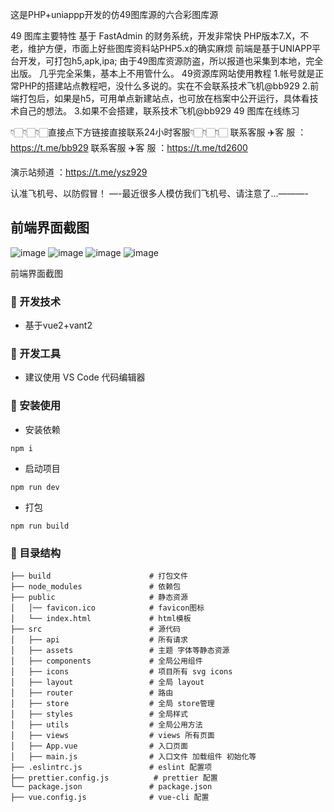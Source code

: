 这是PHP+uniappp开发的仿49图库源的六合彩图库源

49 图库主要特性
基于 FastAdmin 的财务系统，开发非常快
PHP版本7.X，不老，维护方便，市面上好些图库资料站PHP5.x的确实麻烦
前端是基于UNIAPP平台开发，可打包h5,apk,ipa;
由于49图库资源防盗，所以报道也采集到本地，完全出版。
几乎完全采集，基本上不用管什么。
49资源库网站使用教程
1.帐号就是正常PHP的搭建站点教程吧，没什么多说的。实在不会联系技术飞机@bb929
2.前端打包后，如果是h5，可用单点新建站点，也可放在档案中公开运行，具体看技术自己的想法。
3.如果不会搭建，联系技术飞机@bb929
49 图库在线练习

👇🏻👇🏻👇🏻直接点下方链接直接联系24小时客服👇🏻👇🏻👇🏻
联系客服 ✈️客 服 ：https://t.me/bb929
联系客服 ✈️客 服 ：https://t.me/td2600

演示站频道 ：https://t.me/ysz929

认准飞机号、以防假冒！
—-最近很多人模仿我们飞机号、请注意了…———-


## 前端界面截图
![image](https://github.com/feijibb929/bb929/assets/171640259/668986d4-0e19-4059-8e11-d15f4ae1bf85)
![image](https://github.com/feijibb929/bb929/assets/171640259/bf99aac5-8184-47ed-9e69-d605e31db612)
![image](https://github.com/feijibb929/bb929/assets/171640259/59ebb5cb-7fcc-461a-b462-985791cbd3b6)
![image](https://github.com/feijibb929/bb929/assets/171640259/685fb1d9-ed1a-4c2e-b2f2-163c6b50e3ec)

前端界面截图
### 🚀 开发技术

- 基于vue2+vant2


### 🐳 开发工具 

- 建议使用 VS Code 代码编辑器


### 🌱 安装使用


- 安装依赖

```
npm i
```

- 启动项目

```
npm run dev
```

- 打包

```
npm run build
```



### 🎨 目录结构

```
├── build                      # 打包文件
├── node_modules               # 依赖包
├── public                     # 静态资源
│   │── favicon.ico            # favicon图标
│   └── index.html             # html模板
├── src                        # 源代码
│   ├── api                    # 所有请求
│   ├── assets                 # 主题 字体等静态资源
│   ├── components             # 全局公用组件
│   ├── icons                  # 项目所有 svg icons
│   ├── layout                 # 全局 layout
│   ├── router                 # 路由
│   ├── store                  # 全局 store管理
│   ├── styles                 # 全局样式
│   ├── utils                  # 全局公用方法
│   ├── views                  # views 所有页面
│   ├── App.vue                # 入口页面 
│   ├── main.js                # 入口文件 加载组件 初始化等
├── .eslintrc.js               # eslint 配置项
├── prettier.config.js          # prettier 配置
└── package.json               # package.json
├── vue.config.js              # vue-cli 配置
```








